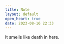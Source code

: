 ```yaml
---
title: Note
layout: default
open_heart: true
date: 2023-08-16 22:33
---
```


It smells like death in here.
